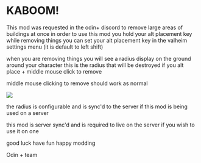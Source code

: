 ﻿# KABOOM!
This mod was requested in the odin+ discord to remove large areas of buildings at once 
in order to use this mod you hold your alt placement key while removing things you can set your alt placement key in the valheim settings menu (it is default to left shift)

when you are removing things you will see a radius display on the ground around your character
this is the radius that will be destroyed if you alt place + middle mouse click to remove

middle mouse clicking to remove should work as normal

<img src="https://github.com/sbtoonz/KaBoom-/blob/master/Kaboom/ThunderStore/ezgif.com-gif-maker%20(3).gif">


the radius is configurable and is sync'd to the server if this mod is being used on a server

this mod is server sync'd and is required to live on the server if you wish to use it on one 

good luck have fun
happy modding

Odin + team
